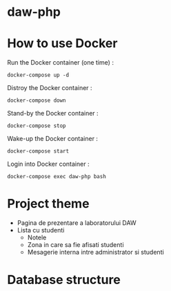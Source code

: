 # daw-php

# How to use Docker

Run the Docker container (one time) :

`docker-compose up -d`

Distroy the Docker container :

`docker-compose down`

Stand-by the Docker container :

`docker-compose stop`

Wake-up the Docker container :

`docker-compose start`

Login into Docker container :

`docker-compose exec daw-php bash`


# Project theme

* Pagina de prezentare a laboratorului DAW
* Lista cu studenti
    * Notele
    * Zona in care sa fie afisati studenti
    * Mesagerie interna intre administrator si studenti  


# Database structure